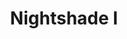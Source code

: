 ---
title: Nightshade I
tags: pieces
image: nightshade-i.webp
imageAlt: Nightshade I
description: (6/10) Dry point etching on Hannemuhle paper, framed
dimensions: 33.1 inch x 46.8inch
---